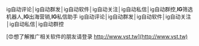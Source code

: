 ig自动评论│ig自动群发│ig自动软件│ig自动关注│ig自动私信│ig自动群控,**IG**筛选机器人,**IG**出海营销,**IG**私信助手
ig自动评论│ig自动群发│ig自动软件│ig自动关注│ig自动私信│ig自动群控

[😍想了解推广相关软件的朋友请登录 http://www.vst.tw](http://www.vst.tw)



